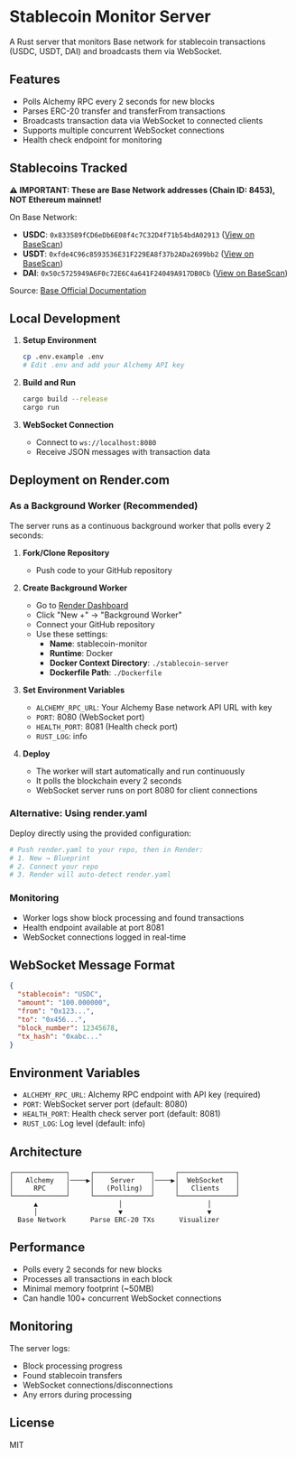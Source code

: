 # Stablecoin Monitor Server

A Rust server that monitors Base network for stablecoin transactions (USDC, USDT, DAI) and broadcasts them via WebSocket.

## Features

- Polls Alchemy RPC every 2 seconds for new blocks
- Parses ERC-20 transfer and transferFrom transactions
- Broadcasts transaction data via WebSocket to connected clients
- Supports multiple concurrent WebSocket connections
- Health check endpoint for monitoring

## Stablecoins Tracked

**⚠️ IMPORTANT: These are Base Network addresses (Chain ID: 8453), NOT Ethereum mainnet!**

On Base Network:
- **USDC**: `0x833589fCD6eDb6E08f4c7C32D4f71b54bdA02913` ([View on BaseScan](https://basescan.org/token/0x833589fCD6eDb6E08f4c7C32D4f71b54bdA02913))
- **USDT**: `0xfde4C96c8593536E31F229EA8f37b2ADa2699bb2` ([View on BaseScan](https://basescan.org/token/0xfde4C96c8593536E31F229EA8f37b2ADa2699bb2))
- **DAI**: `0x50c5725949A6F0c72E6C4a641F24049A917DB0Cb` ([View on BaseScan](https://basescan.org/token/0x50c5725949A6F0c72E6C4a641F24049A917DB0Cb))

Source: [Base Official Documentation](https://docs.base.org/)

## Local Development

1. **Setup Environment**
   ```bash
   cp .env.example .env
   # Edit .env and add your Alchemy API key
   ```

2. **Build and Run**
   ```bash
   cargo build --release
   cargo run
   ```

3. **WebSocket Connection**
   - Connect to `ws://localhost:8080`
   - Receive JSON messages with transaction data

## Deployment on Render.com

### As a Background Worker (Recommended)

The server runs as a continuous background worker that polls every 2 seconds:

1. **Fork/Clone Repository**
   - Push code to your GitHub repository

2. **Create Background Worker**
   - Go to [Render Dashboard](https://dashboard.render.com)
   - Click "New +" → "Background Worker"
   - Connect your GitHub repository
   - Use these settings:
     - **Name**: stablecoin-monitor
     - **Runtime**: Docker
     - **Docker Context Directory**: `./stablecoin-server`
     - **Dockerfile Path**: `./Dockerfile`

3. **Set Environment Variables**
   - `ALCHEMY_RPC_URL`: Your Alchemy Base network API URL with key
   - `PORT`: 8080 (WebSocket port)
   - `HEALTH_PORT`: 8081 (Health check port)
   - `RUST_LOG`: info

4. **Deploy**
   - The worker will start automatically and run continuously
   - It polls the blockchain every 2 seconds
   - WebSocket server runs on port 8080 for client connections

### Alternative: Using render.yaml

Deploy directly using the provided configuration:

```bash
# Push render.yaml to your repo, then in Render:
# 1. New → Blueprint
# 2. Connect your repo
# 3. Render will auto-detect render.yaml
```

### Monitoring

- Worker logs show block processing and found transactions
- Health endpoint available at port 8081
- WebSocket connections logged in real-time

## WebSocket Message Format

```json
{
  "stablecoin": "USDC",
  "amount": "100.000000",
  "from": "0x123...",
  "to": "0x456...",
  "block_number": 12345678,
  "tx_hash": "0xabc..."
}
```

## Environment Variables

- `ALCHEMY_RPC_URL`: Alchemy RPC endpoint with API key (required)
- `PORT`: WebSocket server port (default: 8080)
- `HEALTH_PORT`: Health check server port (default: 8081)
- `RUST_LOG`: Log level (default: info)

## Architecture

```
┌─────────────┐     ┌──────────────┐     ┌──────────────┐
│   Alchemy   │────▶│    Server    │────▶│  WebSocket   │
│     RPC     │     │   (Polling)  │     │   Clients    │
└─────────────┘     └──────────────┘     └──────────────┘
      ▲                    │                     │
      │                    ▼                     ▼
  Base Network      Parse ERC-20 TXs      Visualizer
```

## Performance

- Polls every 2 seconds for new blocks
- Processes all transactions in each block
- Minimal memory footprint (~50MB)
- Can handle 100+ concurrent WebSocket connections

## Monitoring

The server logs:
- Block processing progress
- Found stablecoin transfers
- WebSocket connections/disconnections
- Any errors during processing

## License

MIT